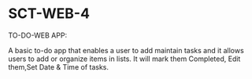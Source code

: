 # SCT-WEB-4
TO-DO-WEB APP:

A basic to-do app that enables a user to add maintain tasks and it allows users to add or organize items in lists. It will mark them Completed, Edit them,Set Date & Time of tasks.
